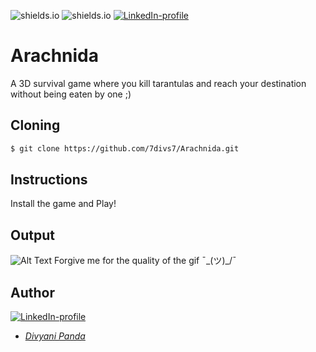 ![shields.io](https://img.shields.io/badge/MADE%20WITH-Unity3D-red)
![shields.io](https://img.shields.io/badge/platform-Windows-green)
[![LinkedIn-profile](https://img.shields.io/badge/LinkedIn-Divyani-blue.svg)](https://www.linkedin.com/in/divyani-panda-5a8345194/)

# Arachnida
A 3D survival game where you kill tarantulas and reach your destination without being eaten by one ;)

## Cloning
```bash
$ git clone https://github.com/7divs7/Arachnida.git
```

## Instructions
Install the game and Play!

## Output
![Alt Text](https://github.com/7divs7/Arachnida/blob/master/arachnida.gif)
Forgive me for the quality of the gif  ¯\_(ツ)_/¯

## Author
[![LinkedIn-profile](https://img.shields.io/badge/LinkedIn-Profile-teal.svg)](https://www.linkedin.com/in/divyani-panda-5a8345194/)
* [*Divyani Panda*](https://github.com/7divs7)
